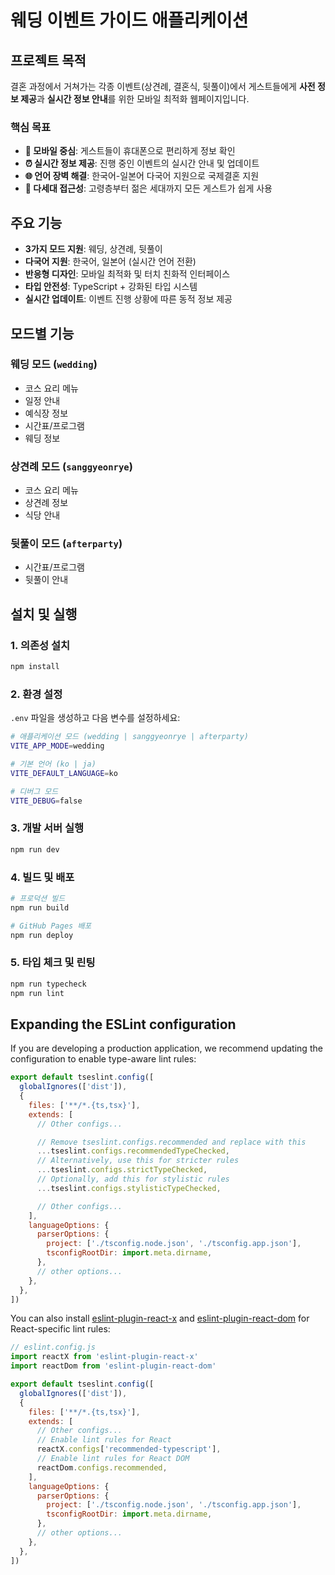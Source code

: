 # 웨딩 이벤트 가이드 애플리케이션

## 프로젝트 목적

결혼 과정에서 거쳐가는 각종 이벤트(상견례, 결혼식, 뒷풀이)에서 게스트들에게 **사전 정보 제공**과 **실시간 정보 안내**를 위한 모바일 최적화 웹페이지입니다.

### 핵심 목표
- **📱 모바일 중심**: 게스트들이 휴대폰으로 편리하게 정보 확인
- **⏰ 실시간 정보 제공**: 진행 중인 이벤트의 실시간 안내 및 업데이트
- **🌐 언어 장벽 해결**: 한국어-일본어 다국어 지원으로 국제결혼 지원
- **👥 다세대 접근성**: 고령층부터 젊은 세대까지 모든 게스트가 쉽게 사용

## 주요 기능

- **3가지 모드 지원**: 웨딩, 상견례, 뒷풀이
- **다국어 지원**: 한국어, 일본어 (실시간 언어 전환)
- **반응형 디자인**: 모바일 최적화 및 터치 친화적 인터페이스
- **타입 안전성**: TypeScript + 강화된 타입 시스템
- **실시간 업데이트**: 이벤트 진행 상황에 따른 동적 정보 제공

## 모드별 기능

### 웨딩 모드 (`wedding`)
- 코스 요리 메뉴
- 일정 안내
- 예식장 정보
- 시간표/프로그램
- 웨딩 정보

### 상견례 모드 (`sanggyeonrye`)
- 코스 요리 메뉴
- 상견례 정보
- 식당 안내

### 뒷풀이 모드 (`afterparty`)
- 시간표/프로그램
- 뒷풀이 안내

## 설치 및 실행

### 1. 의존성 설치
```bash
npm install
```

### 2. 환경 설정
`.env` 파일을 생성하고 다음 변수를 설정하세요:

```bash
# 애플리케이션 모드 (wedding | sanggyeonrye | afterparty)
VITE_APP_MODE=wedding

# 기본 언어 (ko | ja)
VITE_DEFAULT_LANGUAGE=ko

# 디버그 모드
VITE_DEBUG=false
```

### 3. 개발 서버 실행
```bash
npm run dev
```

### 4. 빌드 및 배포
```bash
# 프로덕션 빌드
npm run build

# GitHub Pages 배포
npm run deploy
```

### 5. 타입 체크 및 린팅
```bash
npm run typecheck
npm run lint
```

## Expanding the ESLint configuration

If you are developing a production application, we recommend updating the configuration to enable type-aware lint rules:

```js
export default tseslint.config([
  globalIgnores(['dist']),
  {
    files: ['**/*.{ts,tsx}'],
    extends: [
      // Other configs...

      // Remove tseslint.configs.recommended and replace with this
      ...tseslint.configs.recommendedTypeChecked,
      // Alternatively, use this for stricter rules
      ...tseslint.configs.strictTypeChecked,
      // Optionally, add this for stylistic rules
      ...tseslint.configs.stylisticTypeChecked,

      // Other configs...
    ],
    languageOptions: {
      parserOptions: {
        project: ['./tsconfig.node.json', './tsconfig.app.json'],
        tsconfigRootDir: import.meta.dirname,
      },
      // other options...
    },
  },
])
```

You can also install [eslint-plugin-react-x](https://github.com/Rel1cx/eslint-react/tree/main/packages/plugins/eslint-plugin-react-x) and [eslint-plugin-react-dom](https://github.com/Rel1cx/eslint-react/tree/main/packages/plugins/eslint-plugin-react-dom) for React-specific lint rules:

```js
// eslint.config.js
import reactX from 'eslint-plugin-react-x'
import reactDom from 'eslint-plugin-react-dom'

export default tseslint.config([
  globalIgnores(['dist']),
  {
    files: ['**/*.{ts,tsx}'],
    extends: [
      // Other configs...
      // Enable lint rules for React
      reactX.configs['recommended-typescript'],
      // Enable lint rules for React DOM
      reactDom.configs.recommended,
    ],
    languageOptions: {
      parserOptions: {
        project: ['./tsconfig.node.json', './tsconfig.app.json'],
        tsconfigRootDir: import.meta.dirname,
      },
      // other options...
    },
  },
])
```
